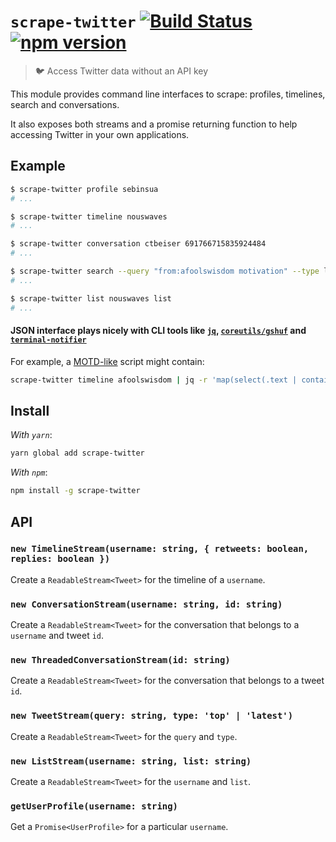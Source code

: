 # `scrape-twitter` [![Build Status](https://travis-ci.org/sebinsua/scrape-twitter.png)](https://travis-ci.org/sebinsua/scrape-twitter) [![npm version](https://badge.fury.io/js/scrape-twitter.svg)](https://npmjs.org/package/scrape-twitter)
> 🐦 Access Twitter data without an API key

This module provides command line interfaces to scrape: profiles, timelines, search and conversations.

It also exposes both streams and a promise returning function to help accessing Twitter in your own applications.

## Example

```sh
$ scrape-twitter profile sebinsua
# ...

$ scrape-twitter timeline nouswaves
# ...

$ scrape-twitter conversation ctbeiser 691766715835924484
# ...

$ scrape-twitter search --query "from:afoolswisdom motivation" --type latest
# ...

$ scrape-twitter list nouswaves list
# ...
```

#### JSON interface plays nicely with CLI tools like [`jq`](https://github.com/stedolan/jq), [`coreutils/gshuf`](https://github.com/wertarbyte/coreutils) and [`terminal-notifier`](https://github.com/julienXX/terminal-notifier)

For example, a [MOTD-like](https://en.wikipedia.org/wiki/Motd_(Unix)) script might contain:

```sh
scrape-twitter timeline afoolswisdom | jq -r 'map(select(.text | contains("knowledge"))) | .[].text' | gshuf -n 1 | terminal-notifier -title "Knowledge (MOTD)"
```

## Install

*With `yarn`*:
```sh
yarn global add scrape-twitter
```

*With `npm`*:
```sh
npm install -g scrape-twitter
```

## API

### `new TimelineStream(username: string, { retweets: boolean, replies: boolean })`

Create a `ReadableStream<Tweet>` for the timeline of a `username`.

### `new ConversationStream(username: string, id: string)`

Create a `ReadableStream<Tweet>` for the conversation that belongs to a `username` and tweet `id`.

### `new ThreadedConversationStream(id: string)`

Create a `ReadableStream<Tweet>` for the conversation that belongs to a tweet `id`.

### `new TweetStream(query: string, type: 'top' | 'latest')`

Create a `ReadableStream<Tweet>` for the `query` and `type`.

### `new ListStream(username: string, list: string)`

Create a `ReadableStream<Tweet>` for the `username` and `list`.

### `getUserProfile(username: string)`

Get a `Promise<UserProfile>` for a particular `username`.
